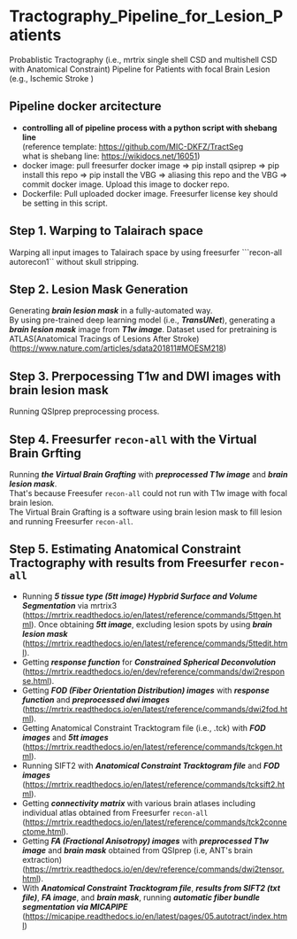 # Tractography_Pipeline_for_Lesion_Patients
Probablistic Tractography (i.e., mrtrix single shell CSD and multishell CSD with Anatomical Constraint) Pipeline for Patients with focal Brain Lesion (e.g., Ischemic Stroke )  

## Pipeline docker arcitecture
- **controlling all of pipeline process with a python script with shebang line**  
(reference template: https://github.com/MIC-DKFZ/TractSeg  
what is shebang line: https://wikidocs.net/16051)
- docker image: pull freesurfer docker image => pip install qsiprep => pip install this repo => pip install the VBG => aliasing this repo and the VBG => commit docker image. Upload this image to docker repo.  
- Dockerfile: Pull uploaded docker image. Freesurfer license key should be setting in this script. 

## Step 1. Warping to Talairach space
Warping all input images to Talairach space by using freesurfer ```recon-all autorecon1`` without skull stripping.   

## Step 2. Lesion Mask Generation 
Generating **_brain lesion mask_** in a fully-automated way.  
By using pre-trained deep learning model (i.e., **_TransUNet_**), generating a **_brain lesion mask_** image from **_T1w image_**. 
Dataset used for pretraining is ATLAS(Anatomical Tracings of Lesions After Stroke) (https://www.nature.com/articles/sdata201811#MOESM218)

## Step 3. Prerpocessing T1w and DWI images with brain lesion mask 
Running QSIprep preprocessing process. 

## Step 4. Freesurfer ```recon-all``` with the Virtual Brain Grfting
Running **_the Virtual Brain Grafting_** with **_preprocessed T1w image_** and **_brain lesion mask_**.  
That's because Freesufer ```recon-all``` could not run with T1w image with focal brain lesion.  
The Virtual Brain Grafting is a software using brain lesion mask to fill lesion and running Freesurfer ```recon-all```.

## Step 5. Estimating Anatomical Constraint Tractography with results from Freesurfer ```recon-all```
- Running **_5 tissue type (5tt image) Hypbrid Surface and Volume Segmentation_** via mrtrix3 (https://mrtrix.readthedocs.io/en/latest/reference/commands/5ttgen.html). Once obtaining **_5tt image_**, excluding lesion spots by using **_brain lesion mask_** (https://mrtrix.readthedocs.io/en/latest/reference/commands/5ttedit.html).
- Getting _**response function**_ for _**Constrained Spherical Deconvolution**_ (https://mrtrix.readthedocs.io/en/dev/reference/commands/dwi2response.html).
- Getting **_FOD (Fiber Orientation Distribution) images_** with **_response function_** and **_preprocessed dwi images_** (https://mrtrix.readthedocs.io/en/latest/reference/commands/dwi2fod.html).
- Getting Anatomical Constraint Tracktogram file (i.e., .tck) with **_FOD images_** and **_5tt images_** (https://mrtrix.readthedocs.io/en/latest/reference/commands/tckgen.html).
- Running SIFT2 with **_Anatomical Constraint Tracktogram file_** and **_FOD images_** (https://mrtrix.readthedocs.io/en/latest/reference/commands/tcksift2.html).
- Getting **_connectivity matrix_** with various brain atlases including individual atlas obtained from Freesurfer ```recon-all``` (https://mrtrix.readthedocs.io/en/latest/reference/commands/tck2connectome.html). 
- Getting **_FA (Fractional Anisotropy) images_** with **_preprocessed T1w image_** and **_brain mask_** obtained from QSIprep (i.e, ANT's brain extraction) (https://mrtrix.readthedocs.io/en/dev/reference/commands/dwi2tensor.html).
- With **_Anatomical Constraint Tracktogram file_**, **_results from SIFT2 (txt file)_**, **_FA image_**, and **_brain mask_**, running **_automatic fiber bundle segmentation via MICAPIPE_** (https://micapipe.readthedocs.io/en/latest/pages/05.autotract/index.html)  
